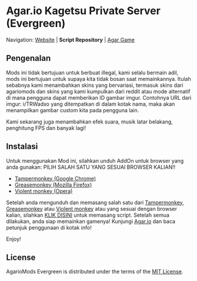 Agar.io Kagetsu Private Server (Evergreen)
========================================================================

Navigation: [Website][4] | **Script Repository** | [Agar Game][5]


Pengenalan
------------------------------------------------------------------------

Mods ini tidak bertujuan untuk berbuat illegal, kami selalu bermain adil, mods ini bertujuan untuk supaya kita tidak bosan saat memainkannya. Itulah sebabnya kami menambahkan skins yang bervariasi, termasuk skins dari agariomods dan skins yang kami kumpulkan dari reddit atau mode alternatif di mana pengguna dapat memberikan ID gambar imgur. Contohnya URL dari imgur:  i/TRWadxo yang ditempatkan di dalam kotak nama, maka akan menampilkan gambar custom kita pada pengguna lain.

Kami sekarang juga menambahkan efek suara, musik latar belakang, penghitung FPS dan banyak lagi!


[1]: https://chrome.google.com/webstore/detail/tampermonkey/dhdgffkkebhmkfjojejmpbldmpobfkfo?utm_source=chrome-ntp-icon
[2]: https://addons.mozilla.org/en-Us/firefox/addon/greasemonkey/
[3]: http://66.23.230.114/tampan.user.js
[4]: http://agariomods.com/
[5]: http://agar.io
[6]: https://github.com/electronoob/agarmods/blob/master/LICENSE
[7]: https://addons.opera.com/en/extensions/details/violent-monkey/


Instalasi
------------------------------------------------------------------------
Untuk menggunakan Mod ini, silahkan unduh AddOn untuk browser yang anda gunakan:
PILIH SALAH SATU YANG SESUAI BROWSER KALIAN!!
- [Tampermonkey (Google Chrome)][1]
- [Greasemonkey (Mozilla Firefox)][2]
- [Violent monkey (Opera)][7]

Setelah anda mengunduh dan memasang salah satu dari [Tampermonkey][1], [Greasemonkey][2] atau [Violent monkey][7] atau yang sesuai dengan browser kalian, silahkan [KLIK DISINI][3] untuk memasang script.
Setelah semua dilakukan, anda siap memainkan gamenya! Kunjungi [Agar.io][5] dan baca petunjuk penggunaan di kotak info!

Enjoy!

License
------------------------------------------------------------------------
AgarioMods Evergreen is distributed under the terms of the [MIT License][6].
